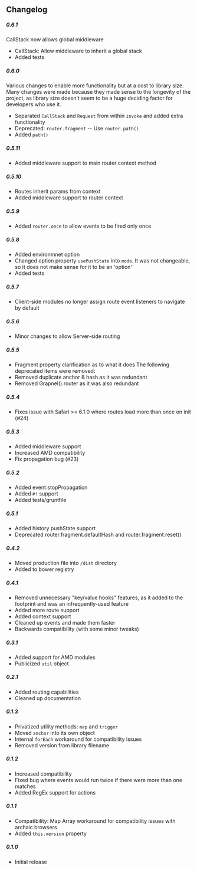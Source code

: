 ## Changelog

##### 0.6.1
CallStack now allows global middleware

* CallStack: Allow middleware to inherit a global stack
* Added tests

##### 0.6.0
Various changes to enable more functionality but at a cost to library size. Many changes were made because they made sense to the longevity of the project, as library size doesn't seem to be a huge deciding factor for developers who use it.

* Separated `CallStack` and `Request` from within `invoke` and added extra functionality
* Deprecated: `router.fragment` -- Use `router.path()`
* Added `path()`

##### 0.5.11
* Added middleware support to main router context method

##### 0.5.10
* Routes inherit params from context
* Added middleware support to router context

##### 0.5.9
* Added `router.once` to allow events to be fired only once

##### 0.5.8
* Added environmnet option
* Changed option property `usePushState` into `mode`. It was not changeable, so it does not make sense for it to be an 'option'
* Added tests

##### 0.5.7
* Client-side modules no longer assign route event listeners to navigate by default

##### 0.5.6
* Minor changes to allow Server-side routing

##### 0.5.5
* Fragment property clarification as to what it does
The following deprecated items were removed:
* Removed duplicate anchor & hash as it was redundant
* Removed Grapnel().router as it was also redundant

##### 0.5.4
* Fixes issue with Safari >= 6.1.0 where routes load more than once on init (#24)

##### 0.5.3
* Added middleware support
* Increased AMD compatibility
* Fix propagation bug (#23)

##### 0.5.2
* Added event.stopPropagation
* Added `#!` support
* Added tests/gruntfile

##### 0.5.1
* Added history pushState support
* Deprecated router.fragment.defaultHash and router.fragment.reset()

##### 0.4.2
* Moved production file into `/dist` directory
* Added to bower registry

##### 0.4.1
* Removed unnecessary "key/value hooks" features, as it added to the footprint and was an infrequently-used feature
* Added more route support
* Added context support
* Cleaned up events and made them faster
* Backwards compatibility (with some minor tweaks)

##### 0.3.1
* Added support for AMD modules
* Publicized `util` object

##### 0.2.1
* Added routing capabilities
* Cleaned up documentation

##### 0.1.3
* Privatized utility methods: `map` and `trigger`
* Moved `anchor` into its own object
* Internal `forEach` workaround for compatibility issues
* Removed version from library filename

##### 0.1.2
* Increased compatibility
* Fixed bug where events would run twice if there were more than one matches
* Added RegEx support for actions

##### 0.1.1
* Compatibility: Map Array workaround for compatibility issues with archaic browsers
* Added `this.version` property

##### 0.1.0
* Initial release
